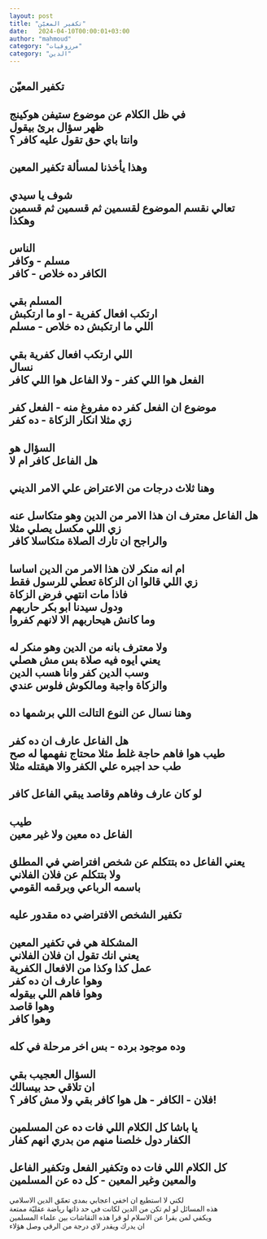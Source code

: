 ```yaml
---
layout: post
title: "تكفير المعيّن"
date:   2024-04-10T00:00:01+03:00
author: "mahmoud"
category: "مرزوقيات"
category: "الدين"
---
```



تكفير المعيّن  
-  
في ظل الكلام عن موضوع ستيفن هوكينج  
ظهر سؤال برئ بيقول  
وانتا باي حق تقول عليه كافر ؟  
-  
وهذا يأخذنا لمسألة تكفير المعين  
-  
شوف يا سيدي  
تعالي نقسم الموضوع لقسمين ثم قسمين ثم قسمين  
وهكذا  
-  
الناس  
مسلم - وكافر  
الكافر ده خلاص - كافر  
-  
المسلم بقي  
ارتكب افعال كفرية - او ما ارتكبش  
اللي ما ارتكبش ده خلاص - مسلم  
-  
اللي ارتكب افعال كفرية بقي  
نسال  
الفعل هوا اللي كفر - ولا الفاعل هوا اللي كافر  
-  
موضوع ان الفعل كفر ده مفروغ منه - الفعل كفر  
زي مثلا انكار الزكاة - ده كفر  
-  
السؤال هو  
هل الفاعل كافر ام لا  
-  
وهنا ثلاث درجات من الاعتراض علي الامر الديني  
-  
هل الفاعل معترف ان هذا الامر من الدين وهو متكاسل
عنه  
زي اللي مكسل يصلي مثلا  
والراجح ان تارك الصلاة متكاسلا كافر  
-  
ام انه منكر لان هذا الامر من الدين اساسا  
زي اللي قالوا ان الزكاة تعطي للرسول فقط  
فاذا مات انتهي فرض الزكاة  
ودول سيدنا ابو بكر حاربهم  
وما كانش هيحاربهم الا لانهم كفروا  
-  
ولا معترف بانه من الدين وهو منكر له  
يعني ايوه فيه صلاة بس مش هصلي  
وسب الدين كفر وانا هسب الدين  
والزكاة واجبة ومالكوش فلوس عندي  
-  
وهنا نسال عن النوع التالت اللي برشمها ده  
-  
هل الفاعل عارف ان ده كفر  
طيب هوا فاهم حاجة غلط مثلا محتاج نفهمها له صح  
طب حد اجبره علي الكفر والا هيقتله مثلا  
-  
لو كان عارف وفاهم وقاصد يبقي الفاعل كافر  
-  
طيب  
الفاعل ده معين ولا غير معين  
-  
يعني الفاعل ده بتتكلم عن شخص افتراضي في المطلق  
ولا بتتكلم عن فلان الفلاني  
باسمه الرباعي وبرقمه القومي  
-  
تكفير الشخص الافتراضي ده مقدور عليه  
-  
المشكلة هي في تكفير المعين  
يعني انك تقول ان فلان الفلاني  
عمل كذا وكذا من الافعال الكفرية  
وهوا عارف ان ده كفر  
وهوا فاهم اللي بيقوله  
وهوا قاصد  
وهوا كافر  
-  
وده موجود برده - بس اخر مرحلة في كله  
-  
السؤال العجيب بقي  
ان تلاقي حد بيسالك  
فلان - الكافر - هل هوا كافر بقي ولا مش كافر ؟!  
-  
يا باشا كل الكلام اللي فات ده عن المسلمين  
الكفار دول خلصنا منهم من بدري انهم كفار  
-  
كل الكلام اللي فات ده وتكفير الفعل وتكفير
الفاعل  
والمعين وغير المعين - كل ده عن المسلمين  
-  
لكني لا استطيع ان اخفي اعجابي بمدي تعمّق الدين
الاسلامي  
هذه المسائل لو لم تكن من الدين لكانت في حد ذاتها رياضة
عقليّة ممتعة  
ويكفي لمن يقرا عن الاسلام لو قرا هذه النقاشات بين علماء
المسلمين  
ان يدرك ويقدر لاي درجة من الرقي وصل هؤلاء
